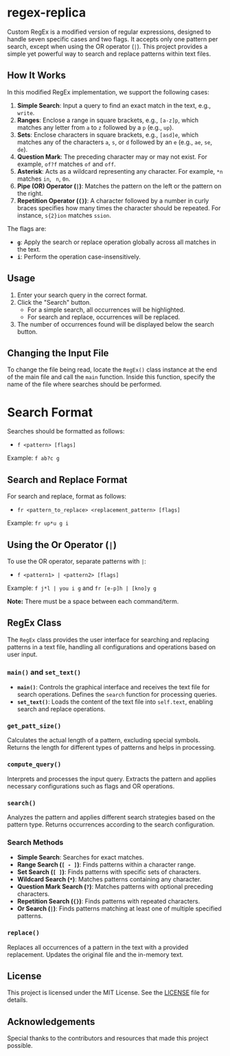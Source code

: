 # regex-replica

Custom RegEx is a modified version of regular expressions, designed to handle seven specific cases and two flags. It accepts only one pattern per search, except when using the OR operator (`|`). This project provides a simple yet powerful way to search and replace patterns within text files.

## How It Works

In this modified RegEx implementation, we support the following cases:

1. **Simple Search**: Input a query to find an exact match in the text, e.g., `write`.
2. **Ranges**: Enclose a range in square brackets, e.g., `[a-z]p`, which matches any letter from `a` to `z` followed by a `p` (e.g., `up`).
3. **Sets**: Enclose characters in square brackets, e.g., `[asd]e`, which matches any of the characters `a`, `s`, or `d` followed by an `e` (e.g., `ae`, `se`, `de`).
4. **Question Mark**: The preceding character may or may not exist. For example, `of?f` matches `of` and `off`.
5. **Asterisk**: Acts as a wildcard representing any character. For example, `*n` matches `in`, ` n`, `0n`.
6. **Pipe (OR) Operator (`|`)**: Matches the pattern on the left or the pattern on the right.
7. **Repetition Operator (`{}`)**: A character followed by a number in curly braces specifies how many times the character should be repeated. For instance, `s{2}ion` matches `ssion`.

The flags are:
- **`g`**: Apply the search or replace operation globally across all matches in the text.
- **`i`**: Perform the operation case-insensitively.

## Usage

1. Enter your search query in the correct format.
2. Click the "Search" button.
   - For a simple search, all occurrences will be highlighted.
   - For search and replace, occurrences will be replaced.
3. The number of occurrences found will be displayed below the search button.

## Changing the Input File

To change the file being read, locate the `RegEx()` class instance at the end of the main file and call the `main` function. Inside this function, specify the name of the file where searches should be performed.

# Search Format

Searches should be formatted as follows:

- `f <pattern> [flags]`

Example: `f ab?c g`

## Search and Replace Format

For search and replace, format as follows:

- `fr <pattern_to_replace> <replacement_pattern> [flags]`

Example: `fr up*u g i`

## Using the Or Operator (`|`)

To use the OR operator, separate patterns with `|`:

- `f <pattern1> | <pattern2> [flags]`

Example: `f j*l | you i g` and `fr [e-p]h | [kno]y g`

**Note:** There must be a space between each command/term.

## RegEx Class

The `RegEx` class provides the user interface for searching and replacing patterns in a text file, handling all configurations and operations based on user input.

### `main()` and `set_text()`

- **`main()`**: Controls the graphical interface and receives the text file for search operations. Defines the `search` function for processing queries.
- **`set_text()`**: Loads the content of the text file into `self.text`, enabling search and replace operations.

### `get_patt_size()`

Calculates the actual length of a pattern, excluding special symbols. Returns the length for different types of patterns and helps in processing.

### `compute_query()`

Interprets and processes the input query. Extracts the pattern and applies necessary configurations such as flags and OR operations.

### `search()`

Analyzes the pattern and applies different search strategies based on the pattern type. Returns occurrences according to the search configuration.

### Search Methods

- **Simple Search**: Searches for exact matches.
- **Range Search (`[ - ]`)**: Finds patterns within a character range.
- **Set Search (`[ ]`)**: Finds patterns with specific sets of characters.
- **Wildcard Search (`*`)**: Matches patterns containing any character.
- **Question Mark Search (`?`)**: Matches patterns with optional preceding characters.
- **Repetition Search (`{}`)**: Finds patterns with repeated characters.
- **Or Search (`|`)**: Finds patterns matching at least one of multiple specified patterns.

### `replace()`

Replaces all occurrences of a pattern in the text with a provided replacement. Updates the original file and the in-memory text.

## License

This project is licensed under the MIT License. See the [LICENSE](LICENSE) file for details.

## Acknowledgements

Special thanks to the contributors and resources that made this project possible.

